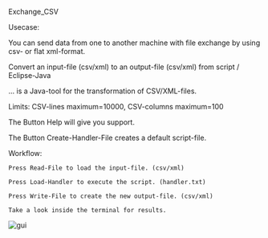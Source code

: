 Exchange_CSV

Usecase:

You can send data from one to another machine with file exchange by using csv- or flat xml-format.

Convert an input-file (csv/xml) to an output-file (csv/xml) from script / Eclipse-Java

... is a Java-tool for the transformation of CSV/XML-files.

Limits: CSV-lines maximum=10000, CSV-columns maximum=100

The Button Help will give you support.

The Button Create-Handler-File creates a default script-file.

Workflow:

    Press Read-File to load the input-file. (csv/xml)

    Press Load-Handler to execute the script. (handler.txt)

    Press Write-File to create the new output-file. (csv/xml)

    Take a look inside the terminal for results.

![gui](https://cloud.githubusercontent.com/assets/16726287/12412989/b4e2d4ee-be8b-11e5-9dce-9d90429e0c8a.JPG)
